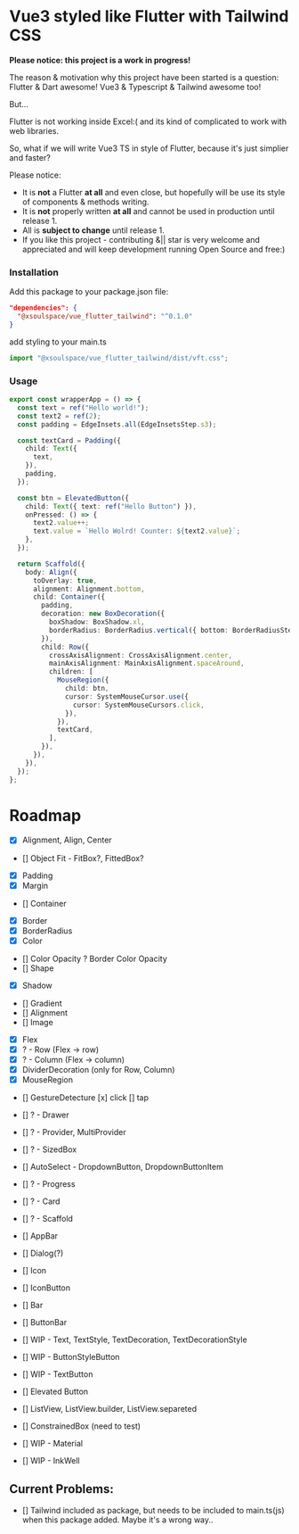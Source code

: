 # Vue3 styled like Flutter with Tailwind CSS

**Please notice: this project is a work in progress!**

The reason & motivation why this project have been started is a question: Flutter & Dart awesome! Vue3 & Typescript & Tailwind awesome too!

But...

Flutter is not working inside Excel:( and its kind of complicated to work with web libraries.

So, what if we will write Vue3 TS in style of Flutter, because it's just simplier and faster?

Please notice:

- It is **not** a Flutter **at all** and even close, but hopefully will be use its style of components & methods writing.
- It is **not** properly written **at all** and cannot be used in production until release 1.
- All is **subject to change** until release 1.
- If you like this project - contributing &|| star is very welcome and appreciated and will keep development running Open Source and free:)

### Installation

Add this package to your package.json file:

```json
"dependencies": {
  "@xsoulspace/vue_flutter_tailwind": "^0.1.0"
}
```

add styling to your main.ts

```typescript
import "@xsoulspace/vue_flutter_tailwind/dist/vft.css";
```

### Usage

```typescript
export const wrapperApp = () => {
  const text = ref("Hello world!");
  const text2 = ref(2);
  const padding = EdgeInsets.all(EdgeInsetsStep.s3);

  const textCard = Padding({
    child: Text({
      text,
    }),
    padding,
  });

  const btn = ElevatedButton({
    child: Text({ text: ref("Hello Button") }),
    onPressed: () => {
      text2.value++;
      text.value = `Hello Wolrd! Counter: ${text2.value}`;
    },
  });

  return Scaffold({
    body: Align({
      toOverlay: true,
      alignment: Alignment.bottom,
      child: Container({
        padding,
        decoration: new BoxDecoration({
          boxShadow: BoxShadow.xl,
          borderRadius: BorderRadius.vertical({ bottom: BorderRadiusStep.xxl }),
        }),
        child: Row({
          crossAxisAlignment: CrossAxisAlignment.center,
          mainAxisAlignment: MainAxisAlignment.spaceAround,
          children: [
            MouseRegion({
              child: btn,
              cursor: SystemMouseCursor.use({
                cursor: SystemMouseCursors.click,
              }),
            }),
            textCard,
          ],
        }),
      }),
    }),
  });
};
```

# Roadmap

- [x] Alignment, Align, Center
- [] Object Fit - FitBox?, FittedBox?
- [x] Padding
- [x] Margin
- [] Container

- [x] Border
- [x] BorderRadius
- [x] Color
- [] Color Opacity ? Border Color Opacity
- [] Shape
- [x] Shadow
- [] Gradient
- [] Alignment
- [] Image

- [x] Flex
- [x] ? - Row (Flex -> row)
- [x] ? - Column (Flex -> column)
- [x] DividerDecoration (only for Row, Column)
- [x] MouseRegion
- [] GestureDetecture
  [x] click
  [] tap

- [] ? - Drawer
- [] ? - Provider, MultiProvider
- [] ? - SizedBox
- [] AutoSelect - DropdownButton, DropdownButtonItem
- [] ? - Progress
- [] ? - Card
- [] ? - Scaffold
- [] AppBar
- [] Dialog(?)
- [] Icon
- [] IconButton
- [] Bar
- [] ButtonBar

- [] WIP - Text, TextStyle, TextDecoration, TextDecorationStyle
- [] WIP - ButtonStyleButton
- [] WIP - TextButton
- [] Elevated Button
- [] ListView, ListView.builder, ListView.separeted
- [] ConstrainedBox (need to test)
- [] WIP - Material
- [] WIP - InkWell

## Current Problems:

- [] Tailwind included as package, but needs to be included to main.ts(js) when this package added. Maybe it's a wrong way..
